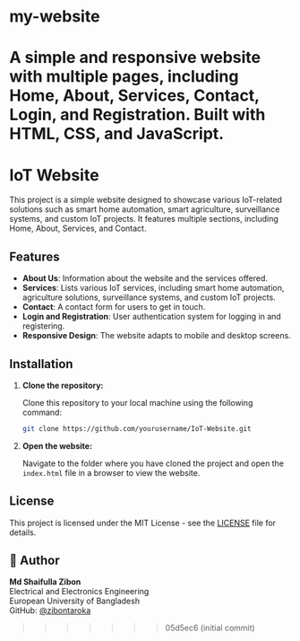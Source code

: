 # my-website
A simple and responsive website with multiple pages, including Home, About, Services, Contact, Login, and Registration. Built with HTML, CSS, and JavaScript.
=======
# IoT Website

This project is a simple website designed to showcase various IoT-related solutions such as smart home automation, smart agriculture, surveillance systems, and custom IoT projects. It features multiple sections, including Home, About, Services, and Contact.


## Features

- **About Us**: Information about the website and the services offered.
- **Services**: Lists various IoT services, including smart home automation, agriculture solutions, surveillance systems, and custom IoT projects.
- **Contact**: A contact form for users to get in touch.
- **Login and Registration**: User authentication system for logging in and registering.
- **Responsive Design**: The website adapts to mobile and desktop screens.

## Installation

1. **Clone the repository:**

   Clone this repository to your local machine using the following command:

    ```bash
    git clone https://github.com/yourusername/IoT-Website.git
    ```

2. **Open the website:**

   Navigate to the folder where you have cloned the project and open the `index.html` file in a browser to view the website.

## License

This project is licensed under the MIT License - see the [LICENSE](LICENSE) file for details.

## 🧠 Author  
**Md Shaifulla Zibon**  
Electrical and Electronics Engineering  
European University of Bangladesh  
GitHub: [@zibontaroka](https://github.com/zibontaroka)


>>>>>>> 05d5ec6 (initial commit)
